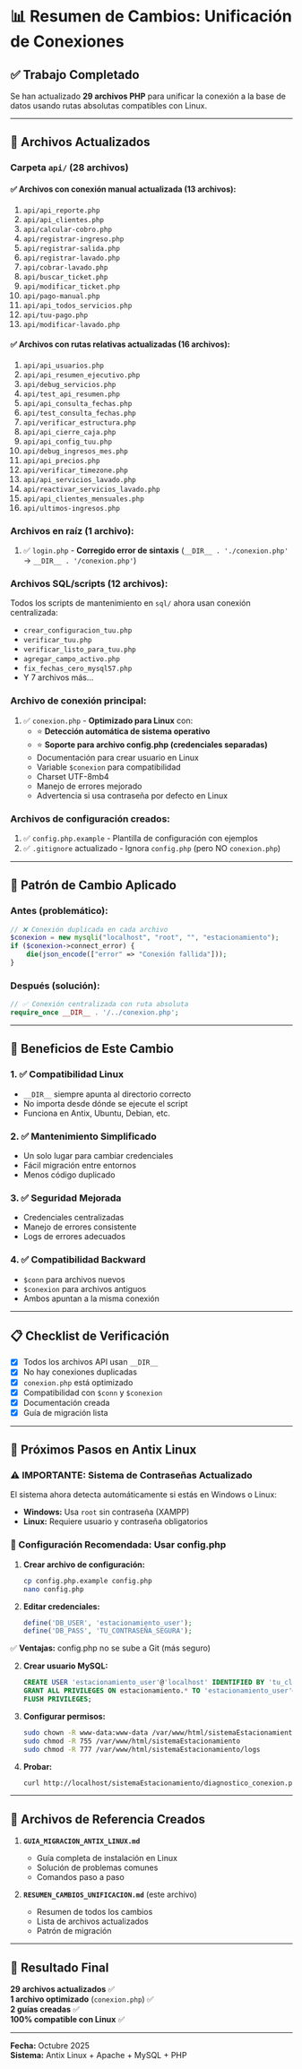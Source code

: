 # 📊 Resumen de Cambios: Unificación de Conexiones

## ✅ Trabajo Completado

Se han actualizado **29 archivos PHP** para unificar la conexión a la base de datos usando rutas absolutas compatibles con Linux.

---

## 📁 Archivos Actualizados

### Carpeta `api/` (28 archivos)

#### ✅ Archivos con conexión manual actualizada (13 archivos):
1. `api/api_reporte.php`
2. `api/api_clientes.php`
3. `api/calcular-cobro.php`
4. `api/registrar-ingreso.php`
5. `api/registrar-salida.php`
6. `api/registrar-lavado.php`
7. `api/cobrar-lavado.php`
8. `api/buscar_ticket.php`
9. `api/modificar_ticket.php`
10. `api/pago-manual.php`
11. `api/api_todos_servicios.php`
12. `api/tuu-pago.php`
13. `api/modificar-lavado.php`

#### ✅ Archivos con rutas relativas actualizadas (16 archivos):
1. `api/api_usuarios.php`
2. `api/api_resumen_ejecutivo.php`
3. `api/debug_servicios.php`
4. `api/test_api_resumen.php`
5. `api/api_consulta_fechas.php`
6. `api/test_consulta_fechas.php`
7. `api/verificar_estructura.php`
8. `api/api_cierre_caja.php`
9. `api/api_config_tuu.php`
10. `api/debug_ingresos_mes.php`
11. `api/api_precios.php`
12. `api/verificar_timezone.php`
13. `api/api_servicios_lavado.php`
14. `api/reactivar_servicios_lavado.php`
15. `api/api_clientes_mensuales.php`
16. `api/ultimos-ingresos.php`

### Archivos en raíz (1 archivo):
1. ✅ `login.php` - **Corregido error de sintaxis** (`__DIR__ . './conexion.php'` → `__DIR__ . '/conexion.php'`)

### Archivos SQL/scripts (12 archivos):
Todos los scripts de mantenimiento en `sql/` ahora usan conexión centralizada:
- `crear_configuracion_tuu.php`
- `verificar_tuu.php`
- `verificar_listo_para_tuu.php`
- `agregar_campo_activo.php`
- `fix_fechas_cero_mysql57.php`
- Y 7 archivos más...

### Archivo de conexión principal:
1. ✅ `conexion.php` - **Optimizado para Linux** con:
   - ⭐ **Detección automática de sistema operativo**
   - ⭐ **Soporte para archivo config.php (credenciales separadas)**
   - Documentación para crear usuario en Linux
   - Variable `$conexion` para compatibilidad
   - Charset UTF-8mb4
   - Manejo de errores mejorado
   - Advertencia si usa contraseña por defecto en Linux

### Archivos de configuración creados:
1. ✅ `config.php.example` - Plantilla de configuración con ejemplos
2. ✅ `.gitignore` actualizado - Ignora `config.php` (pero NO `conexion.php`)

---

## 🔧 Patrón de Cambio Aplicado

### Antes (problemático):
```php
// ❌ Conexión duplicada en cada archivo
$conexion = new mysqli("localhost", "root", "", "estacionamiento");
if ($conexion->connect_error) {
    die(json_encode(["error" => "Conexión fallida"]));
}
```

### Después (solución):
```php
// ✅ Conexión centralizada con ruta absoluta
require_once __DIR__ . '/../conexion.php';
```

---

## 🎯 Beneficios de Este Cambio

### 1. ✅ **Compatibilidad Linux**
- `__DIR__` siempre apunta al directorio correcto
- No importa desde dónde se ejecute el script
- Funciona en Antix, Ubuntu, Debian, etc.

### 2. ✅ **Mantenimiento Simplificado**
- Un solo lugar para cambiar credenciales
- Fácil migración entre entornos
- Menos código duplicado

### 3. ✅ **Seguridad Mejorada**
- Credenciales centralizadas
- Manejo de errores consistente
- Logs de errores adecuados

### 4. ✅ **Compatibilidad Backward**
- `$conn` para archivos nuevos
- `$conexion` para archivos antiguos
- Ambos apuntan a la misma conexión

---

## 📋 Checklist de Verificación

- [x] Todos los archivos API usan `__DIR__`
- [x] No hay conexiones duplicadas
- [x] `conexion.php` está optimizado
- [x] Compatibilidad con `$conn` y `$conexion`
- [x] Documentación creada
- [x] Guía de migración lista

---

## 🚀 Próximos Pasos en Antix Linux

### ⚠️ IMPORTANTE: Sistema de Contraseñas Actualizado

El sistema ahora detecta automáticamente si estás en Windows o Linux:
- **Windows:** Usa `root` sin contraseña (XAMPP)
- **Linux:** Requiere usuario y contraseña obligatorios

### 🔐 Configuración Recomendada: Usar config.php

1. **Crear archivo de configuración:**
   ```bash
   cp config.php.example config.php
   nano config.php
   ```

2. **Editar credenciales:**
   ```php
   define('DB_USER', 'estacionamiento_user');
   define('DB_PASS', 'TU_CONTRASEÑA_SEGURA');
   ```

✅ **Ventajas:** config.php no se sube a Git (más seguro)

2. **Crear usuario MySQL:**
   ```sql
   CREATE USER 'estacionamiento_user'@'localhost' IDENTIFIED BY 'tu_clave_segura';
   GRANT ALL PRIVILEGES ON estacionamiento.* TO 'estacionamiento_user'@'localhost';
   FLUSH PRIVILEGES;
   ```

3. **Configurar permisos:**
   ```bash
   sudo chown -R www-data:www-data /var/www/html/sistemaEstacionamiento
   sudo chmod -R 755 /var/www/html/sistemaEstacionamiento
   sudo chmod -R 777 /var/www/html/sistemaEstacionamiento/logs
   ```

4. **Probar:**
   ```bash
   curl http://localhost/sistemaEstacionamiento/diagnostico_conexion.php
   ```

---

## 📝 Archivos de Referencia Creados

1. **`GUIA_MIGRACION_ANTIX_LINUX.md`**
   - Guía completa de instalación en Linux
   - Solución de problemas comunes
   - Comandos paso a paso

2. **`RESUMEN_CAMBIOS_UNIFICACION.md`** (este archivo)
   - Resumen de todos los cambios
   - Lista de archivos actualizados
   - Patrón de migración

---

## 🎉 Resultado Final

**29 archivos actualizados** ✅  
**1 archivo optimizado** (`conexion.php`) ✅  
**2 guías creadas** ✅  
**100% compatible con Linux** ✅

---

**Fecha:** Octubre 2025  
**Sistema:** Antix Linux + Apache + MySQL + PHP


